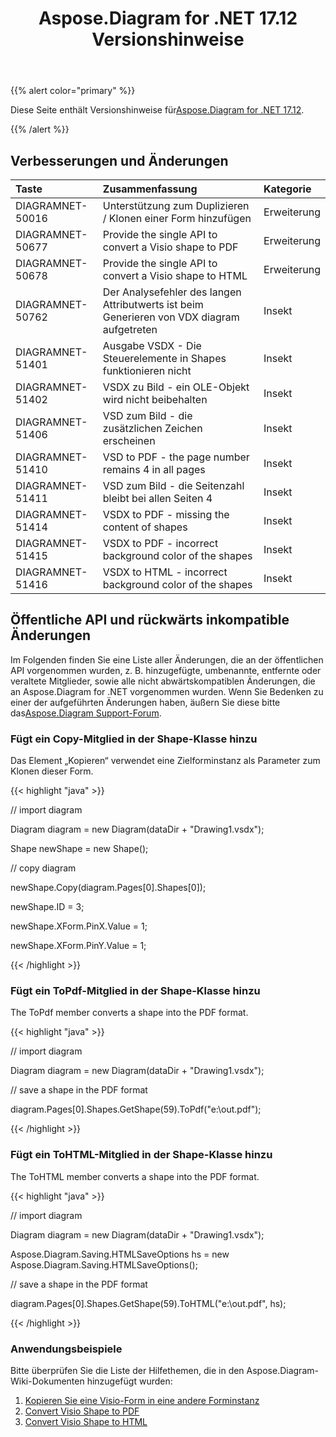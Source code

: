 ﻿---
title: Aspose.Diagram for .NET 17.12 Versionshinweise
type: docs
weight: 10
url: /de/net/aspose-diagram-for-net-17-12-release-notes/
---
{{% alert color="primary" %}} 

 Diese Seite enthält Versionshinweise für[Aspose.Diagram for .NET 17.12](https://www.nuget.org/packages/Aspose.Diagram/17.12.0).

{{% /alert %}} 
## **Verbesserungen und Änderungen**

|**Taste**|**Zusammenfassung**|**Kategorie**|
|:- |:- |:- |
|DIAGRAMNET-50016|Unterstützung zum Duplizieren / Klonen einer Form hinzufügen|Erweiterung|
|DIAGRAMNET-50677|Provide the single API to convert a Visio shape to PDF|Erweiterung|
|DIAGRAMNET-50678|Provide the single API to convert a Visio shape to HTML|Erweiterung|
|DIAGRAMNET-50762|Der Analysefehler des langen Attributwerts ist beim Generieren von VDX diagram aufgetreten|Insekt|
|DIAGRAMNET-51401|Ausgabe VSDX - Die Steuerelemente in Shapes funktionieren nicht|Insekt|
|DIAGRAMNET-51402|VSDX zu Bild - ein OLE-Objekt wird nicht beibehalten|Insekt|
|DIAGRAMNET-51406|VSD zum Bild - die zusätzlichen Zeichen erscheinen|Insekt|
|DIAGRAMNET-51410|VSD to PDF - the page number remains 4 in all pages|Insekt|
|DIAGRAMNET-51411|VSD zum Bild - die Seitenzahl bleibt bei allen Seiten 4|Insekt|
|DIAGRAMNET-51414|VSDX to PDF - missing the content of shapes|Insekt|
|DIAGRAMNET-51415|VSDX to PDF - incorrect background color of the shapes|Insekt|
|DIAGRAMNET-51416|VSDX to HTML - incorrect background color of the shapes|Insekt|
## **Öffentliche API und rückwärts inkompatible Änderungen**
Im Folgenden finden Sie eine Liste aller Änderungen, die an der öffentlichen API vorgenommen wurden, z. B. hinzugefügte, umbenannte, entfernte oder veraltete Mitglieder, sowie alle nicht abwärtskompatiblen Änderungen, die an Aspose.Diagram for .NET vorgenommen wurden. Wenn Sie Bedenken zu einer der aufgeführten Änderungen haben, äußern Sie diese bitte das[Aspose.Diagram Support-Forum](https://forum.aspose.com/c/diagram/17).
### **Fügt ein Copy-Mitglied in der Shape-Klasse hinzu**
Das Element „Kopieren“ verwendet eine Zielforminstanz als Parameter zum Klonen dieser Form.

{{< highlight "java" >}}

 // import diagram

Diagram diagram = new Diagram(dataDir + "Drawing1.vsdx");

Shape newShape = new Shape();

// copy diagram

newShape.Copy(diagram.Pages[0].Shapes[0]);

newShape.ID = 3;

newShape.XForm.PinX.Value = 1;

newShape.XForm.PinY.Value = 1;

{{< /highlight >}}
### **Fügt ein ToPdf-Mitglied in der Shape-Klasse hinzu**
The ToPdf member converts a shape into the PDF format.

{{< highlight "java" >}}

 // import diagram

Diagram diagram = new Diagram(dataDir + "Drawing1.vsdx");

// save a shape in the PDF format

diagram.Pages[0].Shapes.GetShape(59).ToPdf("e:\\out.pdf");

{{< /highlight >}}
### **Fügt ein ToHTML-Mitglied in der Shape-Klasse hinzu**
The ToHTML member converts a shape into the PDF format.

{{< highlight "java" >}}

 // import diagram

Diagram diagram = new Diagram(dataDir + "Drawing1.vsdx");

Aspose.Diagram.Saving.HTMLSaveOptions hs = new Aspose.Diagram.Saving.HTMLSaveOptions();

// save a shape in the PDF format

diagram.Pages[0].Shapes.GetShape(59).ToHTML("e:\\out.pdf", hs);

{{< /highlight >}}
### **Anwendungsbeispiele**
Bitte überprüfen Sie die Liste der Hilfethemen, die in den Aspose.Diagram-Wiki-Dokumenten hinzugefügt wurden:

1. [Kopieren Sie eine Visio-Form in eine andere Forminstanz](/diagram/de/net/add-2c-retrieve-2c-copy-and-read-visio-shape-data-html/#add-retrieve-copyandreadvisioshapedata-copyavisioshapetoanothershapeinstance)
1. [Convert Visio Shape to PDF](https://docs.aspose.com/diagram/net/convert-a-visio-shape-to-pdf/)
1. [Convert Visio Shape to HTML](https://docs.aspose.com/diagram/net/convert-a-visio-shape-to-html/)
